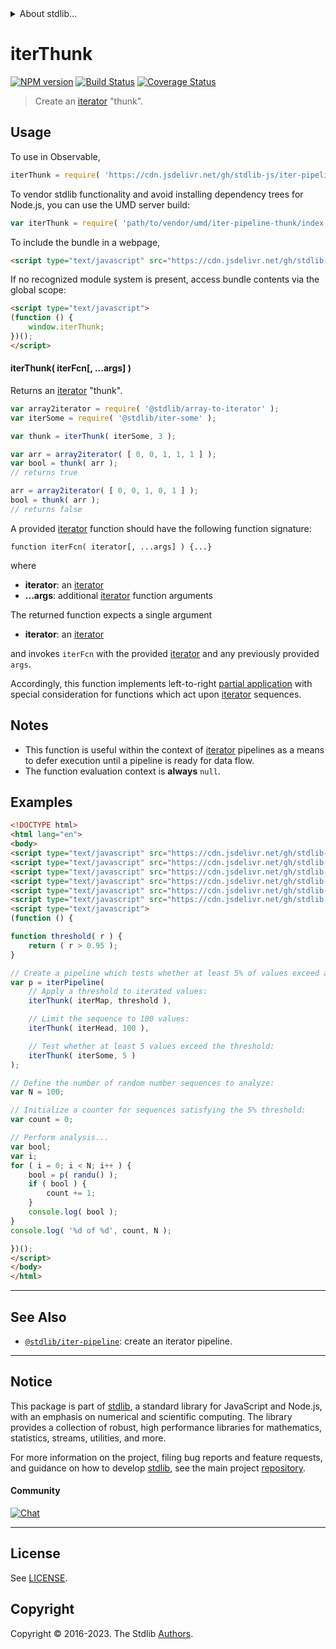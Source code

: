 <!--

@license Apache-2.0

Copyright (c) 2019 The Stdlib Authors.

Licensed under the Apache License, Version 2.0 (the "License");
you may not use this file except in compliance with the License.
You may obtain a copy of the License at

   http://www.apache.org/licenses/LICENSE-2.0

Unless required by applicable law or agreed to in writing, software
distributed under the License is distributed on an "AS IS" BASIS,
WITHOUT WARRANTIES OR CONDITIONS OF ANY KIND, either express or implied.
See the License for the specific language governing permissions and
limitations under the License.

-->


<details>
  <summary>
    About stdlib...
  </summary>
  <p>We believe in a future in which the web is a preferred environment for numerical computation. To help realize this future, we've built stdlib. stdlib is a standard library, with an emphasis on numerical and scientific computation, written in JavaScript (and C) for execution in browsers and in Node.js.</p>
  <p>The library is fully decomposable, being architected in such a way that you can swap out and mix and match APIs and functionality to cater to your exact preferences and use cases.</p>
  <p>When you use stdlib, you can be absolutely certain that you are using the most thorough, rigorous, well-written, studied, documented, tested, measured, and high-quality code out there.</p>
  <p>To join us in bringing numerical computing to the web, get started by checking us out on <a href="https://github.com/stdlib-js/stdlib">GitHub</a>, and please consider <a href="https://opencollective.com/stdlib">financially supporting stdlib</a>. We greatly appreciate your continued support!</p>
</details>

# iterThunk

[![NPM version][npm-image]][npm-url] [![Build Status][test-image]][test-url] [![Coverage Status][coverage-image]][coverage-url] <!-- [![dependencies][dependencies-image]][dependencies-url] -->

> Create an [iterator][mdn-iterator-protocol] "thunk".

<!-- Section to include introductory text. Make sure to keep an empty line after the intro `section` element and another before the `/section` close. -->

<section class="intro">

</section>

<!-- /.intro -->

<!-- Package usage documentation. -->



<section class="usage">

## Usage

To use in Observable,

```javascript
iterThunk = require( 'https://cdn.jsdelivr.net/gh/stdlib-js/iter-pipeline-thunk@umd/browser.js' )
```

To vendor stdlib functionality and avoid installing dependency trees for Node.js, you can use the UMD server build:

```javascript
var iterThunk = require( 'path/to/vendor/umd/iter-pipeline-thunk/index.js' )
```

To include the bundle in a webpage,

```html
<script type="text/javascript" src="https://cdn.jsdelivr.net/gh/stdlib-js/iter-pipeline-thunk@umd/browser.js"></script>
```

If no recognized module system is present, access bundle contents via the global scope:

```html
<script type="text/javascript">
(function () {
    window.iterThunk;
})();
</script>
```

#### iterThunk( iterFcn\[, ...args] )

Returns an [iterator][mdn-iterator-protocol] "thunk".

```javascript
var array2iterator = require( '@stdlib/array-to-iterator' );
var iterSome = require( '@stdlib/iter-some' );

var thunk = iterThunk( iterSome, 3 );

var arr = array2iterator( [ 0, 0, 1, 1, 1 ] );
var bool = thunk( arr );
// returns true

arr = array2iterator( [ 0, 0, 1, 0, 1 ] );
bool = thunk( arr );
// returns false
```

A provided [iterator][mdn-iterator-protocol] function should have the following function signature:

```text
function iterFcn( iterator[, ...args] ) {...}
```

where

-   **iterator**: an [iterator][mdn-iterator-protocol]
-   **...args**: additional [iterator][mdn-iterator-protocol] function arguments

The returned function expects a single argument

-   **iterator**: an [iterator][mdn-iterator-protocol]

and invokes `iterFcn` with the provided [iterator][mdn-iterator-protocol] and any previously provided `args`.

Accordingly, this function implements left-to-right [partial application][@stdlib/utils/papply] with special consideration for functions which act upon [iterator][mdn-iterator-protocol] sequences.

</section>

<!-- /.usage -->

<!-- Package usage notes. Make sure to keep an empty line after the `section` element and another before the `/section` close. -->

<section class="notes">

## Notes

-   This function is useful within the context of [iterator][mdn-iterator-protocol] pipelines as a means to defer execution until a pipeline is ready for data flow.
-   The function evaluation context is **always** `null`.

</section>

<!-- /.notes -->

<!-- Package usage examples. -->

<section class="examples">

## Examples

<!-- eslint-disable function-call-argument-newline, function-paren-newline -->

<!-- eslint no-undef: "error" -->

```html
<!DOCTYPE html>
<html lang="en">
<body>
<script type="text/javascript" src="https://cdn.jsdelivr.net/gh/stdlib-js/random-iter-randu@umd/browser.js"></script>
<script type="text/javascript" src="https://cdn.jsdelivr.net/gh/stdlib-js/iter-head@umd/browser.js"></script>
<script type="text/javascript" src="https://cdn.jsdelivr.net/gh/stdlib-js/iter-map@umd/browser.js"></script>
<script type="text/javascript" src="https://cdn.jsdelivr.net/gh/stdlib-js/iter-some@umd/browser.js"></script>
<script type="text/javascript" src="https://cdn.jsdelivr.net/gh/stdlib-js/iter-pipeline@umd/browser.js"></script>
<script type="text/javascript" src="https://cdn.jsdelivr.net/gh/stdlib-js/iter-pipeline-thunk@umd/browser.js"></script>
<script type="text/javascript">
(function () {

function threshold( r ) {
    return ( r > 0.95 );
}

// Create a pipeline which tests whether at least 5% of values exceed a threshold:
var p = iterPipeline(
    // Apply a threshold to iterated values:
    iterThunk( iterMap, threshold ),

    // Limit the sequence to 100 values:
    iterThunk( iterHead, 100 ),

    // Test whether at least 5 values exceed the threshold:
    iterThunk( iterSome, 5 )
);

// Define the number of random number sequences to analyze:
var N = 100;

// Initialize a counter for sequences satisfying the 5% threshold:
var count = 0;

// Perform analysis...
var bool;
var i;
for ( i = 0; i < N; i++ ) {
    bool = p( randu() );
    if ( bool ) {
        count += 1;
    }
    console.log( bool );
}
console.log( '%d of %d', count, N );

})();
</script>
</body>
</html>
```

</section>

<!-- /.examples -->

<!-- Section to include cited references. If references are included, add a horizontal rule *before* the section. Make sure to keep an empty line after the `section` element and another before the `/section` close. -->

<section class="references">

</section>

<!-- /.references -->

<!-- Section for related `stdlib` packages. Do not manually edit this section, as it is automatically populated. -->

<section class="related">

* * *

## See Also

-   <span class="package-name">[`@stdlib/iter-pipeline`][@stdlib/iter/pipeline]</span><span class="delimiter">: </span><span class="description">create an iterator pipeline.</span>

</section>

<!-- /.related -->

<!-- Section for all links. Make sure to keep an empty line after the `section` element and another before the `/section` close. -->


<section class="main-repo" >

* * *

## Notice

This package is part of [stdlib][stdlib], a standard library for JavaScript and Node.js, with an emphasis on numerical and scientific computing. The library provides a collection of robust, high performance libraries for mathematics, statistics, streams, utilities, and more.

For more information on the project, filing bug reports and feature requests, and guidance on how to develop [stdlib][stdlib], see the main project [repository][stdlib].

#### Community

[![Chat][chat-image]][chat-url]

---

## License

See [LICENSE][stdlib-license].


## Copyright

Copyright &copy; 2016-2023. The Stdlib [Authors][stdlib-authors].

</section>

<!-- /.stdlib -->

<!-- Section for all links. Make sure to keep an empty line after the `section` element and another before the `/section` close. -->

<section class="links">

[npm-image]: http://img.shields.io/npm/v/@stdlib/iter-pipeline-thunk.svg
[npm-url]: https://npmjs.org/package/@stdlib/iter-pipeline-thunk

[test-image]: https://github.com/stdlib-js/iter-pipeline-thunk/actions/workflows/test.yml/badge.svg?branch=main
[test-url]: https://github.com/stdlib-js/iter-pipeline-thunk/actions/workflows/test.yml?query=branch:main

[coverage-image]: https://img.shields.io/codecov/c/github/stdlib-js/iter-pipeline-thunk/main.svg
[coverage-url]: https://codecov.io/github/stdlib-js/iter-pipeline-thunk?branch=main

<!--

[dependencies-image]: https://img.shields.io/david/stdlib-js/iter-pipeline-thunk.svg
[dependencies-url]: https://david-dm.org/stdlib-js/iter-pipeline-thunk/main

-->

[chat-image]: https://img.shields.io/gitter/room/stdlib-js/stdlib.svg
[chat-url]: https://app.gitter.im/#/room/#stdlib-js_stdlib:gitter.im

[stdlib]: https://github.com/stdlib-js/stdlib

[stdlib-authors]: https://github.com/stdlib-js/stdlib/graphs/contributors

[umd]: https://github.com/umdjs/umd
[es-module]: https://developer.mozilla.org/en-US/docs/Web/JavaScript/Guide/Modules

[deno-url]: https://github.com/stdlib-js/iter-pipeline-thunk/tree/deno
[umd-url]: https://github.com/stdlib-js/iter-pipeline-thunk/tree/umd
[esm-url]: https://github.com/stdlib-js/iter-pipeline-thunk/tree/esm
[branches-url]: https://github.com/stdlib-js/iter-pipeline-thunk/blob/main/branches.md

[stdlib-license]: https://raw.githubusercontent.com/stdlib-js/iter-pipeline-thunk/main/LICENSE

[mdn-iterator-protocol]: https://developer.mozilla.org/en-US/docs/Web/JavaScript/Reference/Iteration_protocols#The_iterator_protocol

[@stdlib/utils/papply]: https://github.com/stdlib-js/utils-papply/tree/umd

<!-- <related-links> -->

[@stdlib/iter/pipeline]: https://github.com/stdlib-js/iter-pipeline/tree/umd

<!-- </related-links> -->

</section>

<!-- /.links -->
